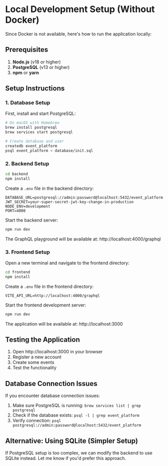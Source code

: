 # Local Development Setup (Without Docker)

Since Docker is not available, here's how to run the application locally:

## Prerequisites

1. **Node.js** (v18 or higher)
2. **PostgreSQL** (v13 or higher)
3. **npm** or **yarn**

## Setup Instructions

### 1. Database Setup

First, install and start PostgreSQL:

```bash
# On macOS with Homebrew
brew install postgresql
brew services start postgresql

# Create database and user
createdb event_platform
psql event_platform < database/init.sql
```

### 2. Backend Setup

```bash
cd backend
npm install
```

Create a `.env` file in the backend directory:

```env
DATABASE_URL=postgresql://admin:password@localhost:5432/event_platform
JWT_SECRET=your-super-secret-jwt-key-change-in-production
NODE_ENV=development
PORT=4000
```

Start the backend server:

```bash
npm run dev
```

The GraphQL playground will be available at: http://localhost:4000/graphql

### 3. Frontend Setup

Open a new terminal and navigate to the frontend directory:

```bash
cd frontend
npm install
```

Create a `.env` file in the frontend directory:

```env
VITE_API_URL=http://localhost:4000/graphql
```

Start the frontend development server:

```bash
npm run dev
```

The application will be available at: http://localhost:3000

## Testing the Application

1. Open http://localhost:3000 in your browser
2. Register a new account
3. Create some events
4. Test the functionality

## Database Connection Issues

If you encounter database connection issues:

1. Make sure PostgreSQL is running: `brew services list | grep postgresql`
2. Check if the database exists: `psql -l | grep event_platform`
3. Verify connection: `psql postgresql://admin:password@localhost:5432/event_platform`

## Alternative: Using SQLite (Simpler Setup)

If PostgreSQL setup is too complex, we can modify the backend to use SQLite instead. Let me know if you'd prefer this approach.
